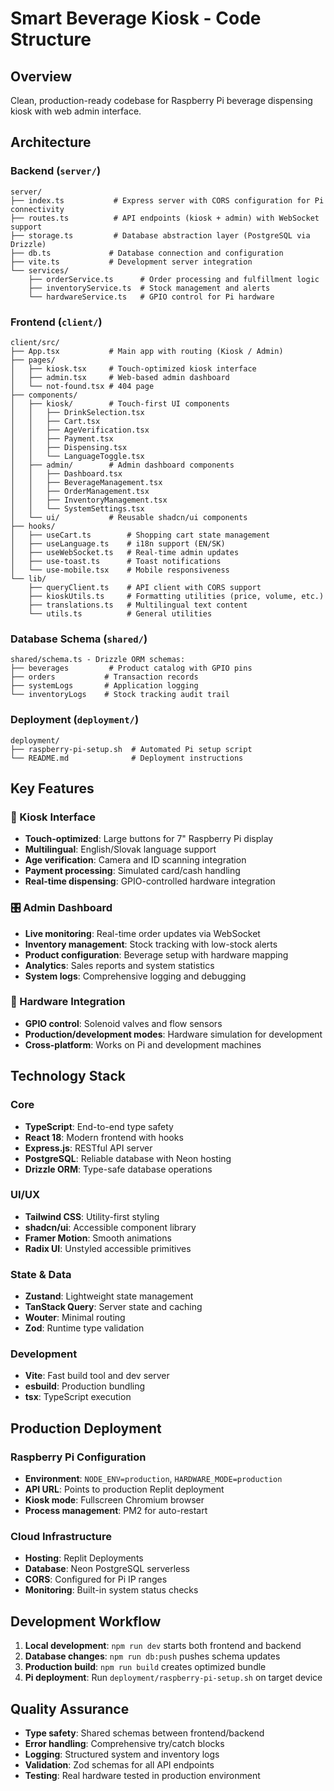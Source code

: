 # Smart Beverage Kiosk - Code Structure

## Overview
Clean, production-ready codebase for Raspberry Pi beverage dispensing kiosk with web admin interface.

## Architecture

### Backend (`server/`)
```
server/
├── index.ts           # Express server with CORS configuration for Pi connectivity
├── routes.ts          # API endpoints (kiosk + admin) with WebSocket support
├── storage.ts         # Database abstraction layer (PostgreSQL via Drizzle)
├── db.ts             # Database connection and configuration
├── vite.ts           # Development server integration
└── services/
    ├── orderService.ts      # Order processing and fulfillment logic
    ├── inventoryService.ts  # Stock management and alerts
    └── hardwareService.ts   # GPIO control for Pi hardware
```

### Frontend (`client/`)
```
client/src/
├── App.tsx           # Main app with routing (Kiosk / Admin)
├── pages/
│   ├── kiosk.tsx     # Touch-optimized kiosk interface
│   ├── admin.tsx     # Web-based admin dashboard
│   └── not-found.tsx # 404 page
├── components/
│   ├── kiosk/        # Touch-first UI components
│   │   ├── DrinkSelection.tsx
│   │   ├── Cart.tsx
│   │   ├── AgeVerification.tsx
│   │   ├── Payment.tsx
│   │   ├── Dispensing.tsx
│   │   └── LanguageToggle.tsx
│   ├── admin/        # Admin dashboard components
│   │   ├── Dashboard.tsx
│   │   ├── BeverageManagement.tsx
│   │   ├── OrderManagement.tsx
│   │   ├── InventoryManagement.tsx
│   │   └── SystemSettings.tsx
│   └── ui/           # Reusable shadcn/ui components
├── hooks/
│   ├── useCart.ts        # Shopping cart state management
│   ├── useLanguage.ts    # i18n support (EN/SK)
│   ├── useWebSocket.ts   # Real-time admin updates
│   ├── use-toast.ts      # Toast notifications
│   └── use-mobile.tsx    # Mobile responsiveness
└── lib/
    ├── queryClient.ts    # API client with CORS support
    ├── kioskUtils.ts     # Formatting utilities (price, volume, etc.)
    ├── translations.ts   # Multilingual text content
    └── utils.ts          # General utilities
```

### Database Schema (`shared/`)
```
shared/schema.ts - Drizzle ORM schemas:
├── beverages         # Product catalog with GPIO pins
├── orders           # Transaction records
├── systemLogs       # Application logging
└── inventoryLogs    # Stock tracking audit trail
```

### Deployment (`deployment/`)
```
deployment/
├── raspberry-pi-setup.sh  # Automated Pi setup script
└── README.md              # Deployment instructions
```

## Key Features

### 🍺 Kiosk Interface
- **Touch-optimized**: Large buttons for 7" Raspberry Pi display
- **Multilingual**: English/Slovak language support
- **Age verification**: Camera and ID scanning integration
- **Payment processing**: Simulated card/cash handling
- **Real-time dispensing**: GPIO-controlled hardware integration

### 🎛️ Admin Dashboard
- **Live monitoring**: Real-time order updates via WebSocket
- **Inventory management**: Stock tracking with low-stock alerts
- **Product configuration**: Beverage setup with hardware mapping
- **Analytics**: Sales reports and system statistics
- **System logs**: Comprehensive logging and debugging

### 🔧 Hardware Integration
- **GPIO control**: Solenoid valves and flow sensors
- **Production/development modes**: Hardware simulation for development
- **Cross-platform**: Works on Pi and development machines

## Technology Stack

### Core
- **TypeScript**: End-to-end type safety
- **React 18**: Modern frontend with hooks
- **Express.js**: RESTful API server
- **PostgreSQL**: Reliable database with Neon hosting
- **Drizzle ORM**: Type-safe database operations

### UI/UX
- **Tailwind CSS**: Utility-first styling
- **shadcn/ui**: Accessible component library
- **Framer Motion**: Smooth animations
- **Radix UI**: Unstyled accessible primitives

### State & Data
- **Zustand**: Lightweight state management
- **TanStack Query**: Server state and caching
- **Wouter**: Minimal routing
- **Zod**: Runtime type validation

### Development
- **Vite**: Fast build tool and dev server
- **esbuild**: Production bundling
- **tsx**: TypeScript execution

## Production Deployment

### Raspberry Pi Configuration
- **Environment**: `NODE_ENV=production`, `HARDWARE_MODE=production`
- **API URL**: Points to production Replit deployment
- **Kiosk mode**: Fullscreen Chromium browser
- **Process management**: PM2 for auto-restart

### Cloud Infrastructure
- **Hosting**: Replit Deployments
- **Database**: Neon PostgreSQL serverless
- **CORS**: Configured for Pi IP ranges
- **Monitoring**: Built-in system status checks

## Development Workflow

1. **Local development**: `npm run dev` starts both frontend and backend
2. **Database changes**: `npm run db:push` pushes schema updates
3. **Production build**: `npm run build` creates optimized bundle
4. **Pi deployment**: Run `deployment/raspberry-pi-setup.sh` on target device

## Quality Assurance

- **Type safety**: Shared schemas between frontend/backend
- **Error handling**: Comprehensive try/catch blocks
- **Logging**: Structured system and inventory logs
- **Validation**: Zod schemas for all API endpoints
- **Testing**: Real hardware tested in production environment